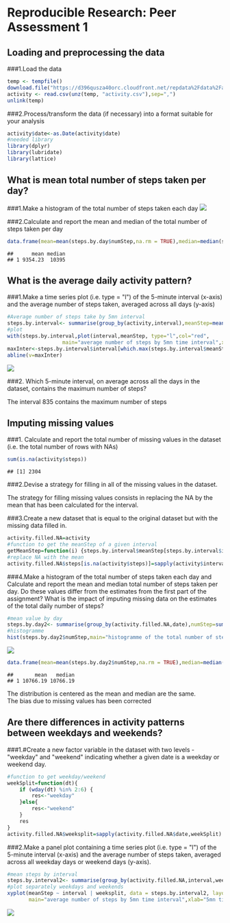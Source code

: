 # Reproducible Research: Peer Assessment 1


## Loading and preprocessing the data

###1.Load the data

```r
temp <- tempfile()
download.file("https://d396qusza40orc.cloudfront.net/repdata%2Fdata%2Factivity.zip",temp)
activity <- read.csv(unz(temp, "activity.csv"),sep=",")
unlink(temp)
```

###2.Process/transform the data (if necessary) into a format suitable for your analysis

```r
activity$date<-as.Date(activity$date)
#needed library
library(dplyr)
library(lubridate)
library(lattice)
```

## What is mean total number of steps taken per day?

###1.Make a histogram of the total number of steps taken each day
![](PA1_template_files/figure-html/unnamed-chunk-3-1.png)<!-- -->

###2.Calculate and report the mean and median of the total number of steps taken per day

```r
data.frame(mean=mean(steps.by.day$numStep,na.rm = TRUE),median=median(steps.by.day$numStep,na.rm = TRUE))
```

```
##      mean median
## 1 9354.23  10395
```



## What is the average daily activity pattern?

###1.Make a time series plot (i.e. type = "l") of the 5-minute interval (x-axis) and the average number of steps taken, averaged across all days (y-axis)


```r
#Average number of steps take by 5mn interval
steps.by.interval<- summarise(group_by(activity,interval),meanStep=mean(steps,na.rm = TRUE))
#plot
with(steps.by.interval,plot(interval,meanStep, type="l",col="red",
                  main="average number of steps by 5mn time interval",xlab="5mn time interval",ylab="average number of steps"))
maxInter<-steps.by.interval$interval[which.max(steps.by.interval$meanStep)]
abline(v=maxInter)
```

![](PA1_template_files/figure-html/unnamed-chunk-5-1.png)<!-- -->

###2. Which 5-minute interval, on average across all the days in the dataset, contains the maximum number of steps?

The interval 835 contains the maximum number of steps



## Imputing missing values
###1. Calculate and report the total number of missing values in the dataset (i.e. the total number of rows with NAs)  

```r
sum(is.na(activity$steps))
```

```
## [1] 2304
```
###2.Devise a strategy for filling in all of the missing values in the dataset.

The strategy for filling missing values consists in replacing the NA by the mean that has been calculated for the interval.

###3.Create a new dataset that is equal to the original dataset but with the missing data filled in.

```r
activity.filled.NA=activity
#function to get the meanStep of a given interval
getMeanStep=function(i) {steps.by.interval$meanStep[steps.by.interval$interval==i]}
#replace NA with the mean
activity.filled.NA$steps[is.na(activity$steps)]=sapply(activity$interval[(which(is.na(activity$steps)))],getMeanStep)
```

###4.Make a histogram of the total number of steps taken each day and Calculate and report the mean and median total number of steps taken per day. Do these values differ from the estimates from the first part of the assignment? What is the impact of imputing missing data on the estimates of the total daily number of steps?

```r
#mean value by day
steps.by.day2<- summarise(group_by(activity.filled.NA,date),numStep=sum(steps,na.rm = TRUE))
#histogramme
hist(steps.by.day2$numStep,main="histogramme of the total number of steps taken per day",xlab="")
```

![](PA1_template_files/figure-html/unnamed-chunk-8-1.png)<!-- -->

```r
data.frame(mean=mean(steps.by.day2$numStep,na.rm = TRUE),median=median(steps.by.day2$numStep,na.rm = TRUE))
```

```
##       mean   median
## 1 10766.19 10766.19
```
The distribution is centered as the mean and median are the same.  
The bias due to missing values has been corrected


## Are there differences in activity patterns between weekdays and weekends?
###1.#Create a new factor variable in the dataset with two levels - "weekday" and "weekend" indicating whether a given date is a weekday or weekend day.

```r
#function to get weekday/weekend
weekSplit=function(dt){
    if (wday(dt) %in% 2:6) {
        res<-"weekday"
    }else{
        res<-"weekend"
    }
    res
}
activity.filled.NA$weeksplit=sapply(activity.filled.NA$date,weekSplit)
```

###2.Make a panel plot containing a time series plot (i.e. type = "l") of the 5-minute interval (x-axis) and the average number of steps taken, averaged across all weekday days or weekend days (y-axis). 


```r
#mean steps by interval
steps.by.interval2<- summarise(group_by(activity.filled.NA,interval,weeksplit),meanStep=mean(steps))
#plot separately weekdays and weekends
xyplot(meanStep ~ interval | weeksplit, data = steps.by.interval2, layout = c(1, 2),type="l",
       main="average number of steps by 5mn time interval",xlab="5mn time interval",ylab="average number of steps")
```

![](PA1_template_files/figure-html/unnamed-chunk-10-1.png)<!-- -->

